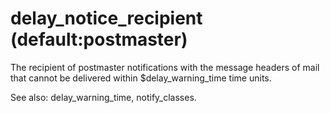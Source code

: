 # delay_notice_recipient (default:postmaster) 


The recipient of postmaster notifications with the message headers
of mail that cannot be delivered within $delay_warning_time time
units.  


See also: delay_warning_time, notify_classes.



